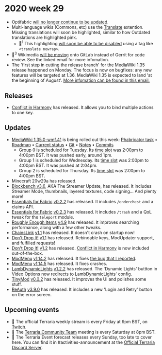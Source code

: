 # 2020 week 29

 - Optifabric [will no longer continue to be updated](https://gist.github.com/modmuss50/deff1658c4550ca8b16cb5d40ceaa468).
 - Multi-language wikis (Commons, etc) use the [Translate](https://www.mediawiki.org/wiki/Special:MyLanguage/Help:Extension:Translate) extention. Missing translations will soon be highlighted, similar to how Outdated translations are highlighted pink.
   - 🔧<sup>1</sup> This highlighting [will soon be able to be disabled](https://phabricator.wikimedia.org/T256625) using a tag like `<translate nowrap>`.
 - 🔧<sup>3</sup> Wikimedia [will be moving](https://lists.wikimedia.org/pipermail/wikitech-l/2020-July/093577.html) onto GitLab instead of Gerrit for code review. See the linked email for more infomation.
 - The 'first step in cutting the release branch' for the MediaWiki 1.35 release happened on Monday. The focus is now on bugfixes: any new features will be targeted at 1.36. MediaWiki 1.35 is expected to land 'at the beginning of August'. [More infomation can be found in this email.](https://lists.wikimedia.org/pipermail/mediawiki-announce/2020-June/000250.html)

## Releases
 - [Conflict in Harmony](https://curseforge.com/minecraft/mc-mods/conflict-in-harmony) has released. It allows you to bind multiple actions to one key.

## Updates 
 - [MediaWiki 1.35.0-wmf.41](https://www.mediawiki.org/wiki/MediaWiki_1.35/wmf.41) is being rolled out this week: [Phabricator task](https://phabricator.wikimedia.org/T256669) • [Roadmap](https://www.mediawiki.org/wiki/MediaWiki_1.35/Roadmap#41) • [Current status](https://versions.toolforge.org/) • [Git](https://phabricator.wikimedia.org/source/mediawiki/history/wmf%252F1.35.0-wmf.41) • [Notes](https://phabricator.wikimedia.org/project/view/4807/) • [Commits](https://phabricator.wikimedia.org/source/mediawiki/compare/?head=wmf%2F1.35.0-wmf.41&against=master)
    - Group 0 is scheduled for Tuesday. Its [time slot](https://wikitech.wikimedia.org/wiki/Deployments#deploycal-item-20200714T1300  ) was 2:00pm to 4:00pm BST. It was pushed early, around 1pm.
    - Group 1 is scheduled for Wednesday. Its [time slot](https://wikitech.wikimedia.org/wiki/Deployments#deploycal-item-20200715T1300) was 2:00pm to 4:00pm BST. It was pushed at 2:04pm.
    - Group 2 is scheduled for Thursday. Its [time slot](https://wikitech.wikimedia.org/wiki/Deployments#deploycal-item-20200716T1300 ) was 2:00pm to 4:00pm BST.
 - Minecraft 20w29a has released.<!--[I need a proper template for snapshots]-->
 - [Blockbench v3.6](https://github.com/JannisX11/blockbench/releases/tag/v3.6.0), AKA The Streamer Update, has released. It includes Streamer Mode, thumbnails, layered textures, code signing... And plenty more!
 - [Essentials for Fabric](https://github.com/NyliumMC/Essentials) [v0.2.2](https://www.curseforge.com/minecraft/mc-mods/fabric-essentials/files/3003143) has released. It includes `/enderchest` and a claims API.
 - [Essentials for Fabric](https://github.com/NyliumMC/Essentials) [v0.2.3](https://www.curseforge.com/minecraft/mc-mods/fabric-essentials/files/3003771) has released. It includes `/trash` and a QoL tweak for the `teleport` module.
 - [Roughly Enough Items](https://github.com/shedaniel/RoughlyEnoughItems) [v4.9](https://www.curseforge.com/minecraft/mc-mods/roughly-enough-items/files/3003840) has released. It improves searching performance, along with a few other tweaks.
 - [ChainsLink](https://www.curseforge.com/minecraft/mc-mods/chains-link) [v1.1](https://www.curseforge.com/minecraft/mc-mods/chains-link/files/3004397) has released. It doesn't crash on startup now!
 - [Don't Drop It!](https://github.com/Leo40Git/DontDropIt) [v1.1](https://www.curseforge.com/minecraft/mc-mods/dont-drop-it/files/3004514) has released. Rebindable keys, ModUpdater support, and fulfilled requests!
 - [Don't Drop It!](https://github.com/Leo40Git/DontDropIt) [v1.2](https://github.com/Leo40Git/DontDropIt/releases/tag/v1.2.0%2B1.16      ) has released. [Conflict in Harmony](https://github.com/Leo40Git/ConflictInHarmony) is now included out-of-the-box.
 - [ModMenu](https://github.com/Prospector/ModMenu) [v1.14.2](https://www.curseforge.com/minecraft/mc-mods/modmenu/files/3006339) has released. It fixes [the bug that I reported](https://github.com/Prospector/ModMenu/issues/119).
 - [ModMenu](https://github.com/Prospector/ModMenu) [v1.14.5](https://www.curseforge.com/minecraft/mc-mods/modmenu/files/3006672) has released. It fixes crashes.
 - [LambDynamicLights](https://github.com/LambdAurora/LambDynamicLights) [v1.2.2](https://discordapp.com/channels/507304429255393322/507982666755473427/733331014037930025) has released. The 'Dynamic Lights' buttton in Video Options now redirects to LambDynamicLights' config.
 - [TinyMod](https://github.com/Ficklampan/TinyMod) [v0.0.2](https://github.com/Ficklampan/TinyMod/releases/tag/0.0.2) has released. It improves the UI and polishes some stuff.
 - [ReAuth](https://github.com/TechnicianLP/ReAuth) [v3.9.0](https://www.curseforge.com/minecraft/mc-mods/reauth/files/3007486) has released. It includes a new 'Login and Retry' button on the error screen.
<!-- 
## Past events
 - ❌
-->
 ## Upcoming events
 - 🔄 The official Terraria weekly stream is every Friday at 9pm BST, on [Twitch](https://www.twitch.tv/terrariaofficial).
 - 🔄 The [Terraria Community Team](https://discord.gg/chpcEC2) meeting is every Saturday at 8pm BST.
 - 🔄 The Terraria Event forecast releases every Sunday, too late to cover here. You can find it in #activities-announcement at the [Official Terraria Discord Server](http://discord.gg/terraria).
